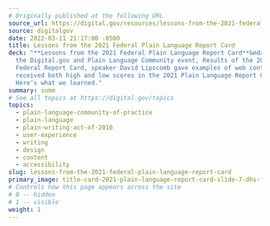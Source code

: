 ```yaml
---
# Originally published at the following URL
source_url: https://digital.gov/resources/lessons-from-the-2021-federal-plain-language-report-card/
source: digitalgov
date: 2022-03-11 21:17:00 -0500
title: Lessons from the 2021 Federal Plain Language Report Card
deck: "**Lessons from the 2021 Federal Plain Language Report Card**&mdash;During
  the Digital.gov and Plain Language Community event, Results of the 2021
  Federal Report Card, speaker David Lipscomb gave examples of web content that
  received both high and low scores in the 2021 Plain Language Report Card.
  Here’s what we learned."
summary: summ
# See all topics at https://digital.gov/topics
topics:
  - plain-language-community-of-practice
  - plain-language
  - plain-writing-act-of-2010
  - user-experience
  - writing
  - design
  - content
  - accessibility
slug: lessons-from-the-2021-federal-plain-language-report-card
primary_image: title-card-2021-plain-language-report-card-slide-7-dhs-foia
# Controls how this page appears across the site
# 0 -- hidden
# 1 -- visible
weight: 1
---
```

